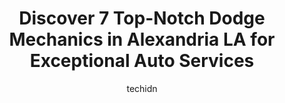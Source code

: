 ---
layout: ampstory
image: https://images.unsplash.com/photo-1627404760301-8efc143749c8?ixlib=rb-4.0.3&ixid=MnwxMjA3fDB8MHxwaG90by1wYWdlfHx8fGVufDB8fHx8&auto=format&fit=crop&w=640&h=853&q=80
author: techidn
featured: false
description: When it comes to finding reliable automotive experts in Alexandria LA, USA, look no further than the 7 best Dodge Mechanic in the area. With their exceptional skills and dedication to provid
title: Discover 7 Top-Notch Dodge Mechanics in Alexandria LA for Exceptional Auto Services
cover:
   title: Discover 7 Top-Notch Dodge Mechanics in Alexandria LA for Exceptional Auto Services
   subtitle: Rickpate
   background: https://images.unsplash.com/photo-1627404760301-8efc143749c8?ixlib=rb-4.0.3&ixid=MnwxMjA3fDB8MHxwaG90by1wYWdlfHx8fGVufDB8fHx8&auto=format&fit=crop&w=640&h=853&q=80

pages: 
 - layout: thirds
   top: <h1>#1 Price Automotive LLC</h1>
   bottom: "<p>I recently needed some repairs on my vehicle and I am so thankful I found Price Automatives. Not only did they provide exceptional service and expertise, but they went ab</p>"
   background: https://www.knot35.com/toplist/wp-content/uploads/2023/06/best-dodge-mechanic-1-in-alexandria-la-1685832884.jpeg
   backgroundblur: true
 - layout: thirds
   top: <h1>#2 George Hauks Automotive</h1>
   bottom: "<p>3204 Industrial St, Alexandria, LA 71301, United States</p>"
   background: https://www.knot35.com/toplist/wp-content/uploads/2023/06/best-dodge-mechanic-2-in-alexandria-la-1685832885.jpeg
   cta:
      link: https://www.knot35.com/toplist/discover-7-top-notch-dodge-mechanics-in-alexandria-la-for-exceptional-auto-services/
      text: Discover 7 Top-Notch Dodge Mechanics in Alexandria LA for Exceptional Auto Services
 - layout: thirds
   top: <h1>#3 Precision Tune Auto Care</h1>
   bottom: "<p>3839 Alexandria Mall Dr, Alexandria, LA 71301, United States</p>"
   background: https://www.knot35.com/toplist/wp-content/uploads/2023/06/best-dodge-mechanic-3-in-alexandria-la-1685832885.jpeg
   cta:
      link: https://www.knot35.com/toplist/discover-7-top-notch-dodge-mechanics-in-alexandria-la-for-exceptional-auto-services/
      text: Discover 7 Top-Notch Dodge Mechanics in Alexandria LA for Exceptional Auto Services
 - layout: thirds
   top: <h1>#4 Darrells Auto Service</h1>
   bottom: "<p>6304 Masonic Dr, Alexandria, LA 71301, United States</p>"
   background: https://images.unsplash.com/photo-1618005182384-a83a8bd57fbe?ixlib=rb-4.0.3&ixid=MnwxMjA3fDB8MHxwaG90by1wYWdlfHx8fGVufDB8fHx8&auto=format&fit=crop&w=640&h=853&q=80
   cta:
      link: https://www.knot35.com/toplist/discover-7-top-notch-dodge-mechanics-in-alexandria-la-for-exceptional-auto-services/
      text: Discover 7 Top-Notch Dodge Mechanics in Alexandria LA for Exceptional Auto Services
 - layout: thirds
   top: <h1>#5 Mikes Auto Repair & Sales</h1>
   bottom: "<p>5972 Ball Ln, Alexandria, LA 71303, United States</p>"
   background: https://images.unsplash.com/photo-1489694553447-4c9339da310d?ixlib=rb-4.0.3&ixid=MnwxMjA3fDB8MHxwaG90by1wYWdlfHx8fGVufDB8fHx8&auto=format&fit=crop&w=640&h=853&q=80
   cta:
      link: https://www.knot35.com/toplist/discover-7-top-notch-dodge-mechanics-in-alexandria-la-for-exceptional-auto-services/
      text: Discover 7 Top-Notch Dodge Mechanics in Alexandria LA for Exceptional Auto Services
 - layout: thirds
   top: <h1>#6 Ricks Auto Repairs & Used Cars</h1>
   bottom: "<p>3621 Lee St, Alexandria, LA 71302, United States</p>"
   background: https://images.unsplash.com/photo-1549241520-425e3dfc01cb?ixlib=rb-4.0.3&ixid=MnwxMjA3fDB8MHxwaG90by1wYWdlfHx8fGVufDB8fHx8&auto=format&fit=crop&w=640&h=853&q=80
   cta:
      link: https://www.knot35.com/toplist/discover-7-top-notch-dodge-mechanics-in-alexandria-la-for-exceptional-auto-services/
      text: Discover 7 Top-Notch Dodge Mechanics in Alexandria LA for Exceptional Auto Services
 - layout: thirds
   top: <h1>#7 First Choice Automotive</h1>
   bottom: "<p>1511 MacArthur Dr, Alexandria, LA 71301, United States</p>"
   background: https://images.unsplash.com/photo-1489648022186-8f49310909a0?ixlib=rb-4.0.3&ixid=MnwxMjA3fDB8MHxwaG90by1wYWdlfHx8fGVufDB8fHx8&auto=format&fit=crop&w=640&h=853&q=80
   cta:
      link: https://www.knot35.com/toplist/discover-7-top-notch-dodge-mechanics-in-alexandria-la-for-exceptional-auto-services/
      text: Discover 7 Top-Notch Dodge Mechanics in Alexandria LA for Exceptional Auto Services
 - layout: thirds
   middle: Continue reading...
   background: https://images.unsplash.com/photo-1540457036297-448b6b99e91c?ixlib=rb-4.0.3&ixid=MnwxMjA3fDB8MHxwaG90by1wYWdlfHx8fGVufDB8fHx8&auto=format&fit=crop&w=640&h=853&q=80
   cta:
      link: https://www.knot35.com/toplist/discover-7-top-notch-dodge-mechanics-in-alexandria-la-for-exceptional-auto-services/
      text: Discover 7 Top-Notch Dodge Mechanics in Alexandria LA for Exceptional Auto Services
      
---